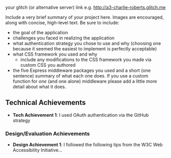 your glitch (or alternative server) link e.g. http://a3-charlie-roberts.glitch.me

Include a very brief summary of your project here. Images are encouraged, along with concise, high-level text. Be sure to include:

- the goal of the application
- challenges you faced in realizing the application
- what authentication strategy you chose to use and why (choosing one because it seemed the easiest to implement is perfectly acceptable)
- what CSS framework you used and why
  - include any modifications to the CSS framework you made via custom CSS you authored
- the five Express middleware packages you used and a short (one sentence) summary of what each one does. If you use a custom function for _one_ (and one alone) middleware please
  add a little more detail about what it does.

## Technical Achievements

- **Tech Achievement 1**: I used OAuth authentication via the GitHub strategy

### Design/Evaluation Achievements

- **Design Achievement 1**: I followed the following tips from the W3C Web Accessibility Initiative...
